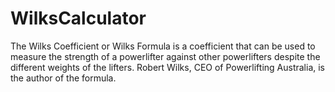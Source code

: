 # WilksCalculator
The Wilks Coefficient or Wilks Formula is a coefficient that can be used to measure the strength of a powerlifter against other powerlifters despite the different weights of the lifters. Robert Wilks, CEO of Powerlifting Australia, is the author of the formula. 